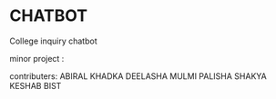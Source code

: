 # CHATBOT
College inquiry chatbot

minor project :

contributers:
ABIRAL KHADKA
DEELASHA MULMI
PALISHA SHAKYA
KESHAB BIST
